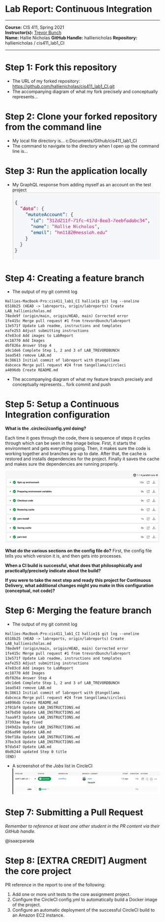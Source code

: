 # Lab Report: Continuous Integration
___
**Course:** CIS 411, Spring 2021  
**Instructor(s):** [Trevor Bunch](https://github.com/trevordbunch)  
**Name:** Hallie Nicholas 
**GitHub Handle:** hallienicholas 
**Repository:** hallienicholas /
cis411_lab1_CI
___

# Step 1: Fork this repository
- The URL of my forked repository: https://github.com/hallienicholas/cis411_lab1_CI.git
- The accompanying diagram of what my fork precisely and conceptually represents...

# Step 2: Clone your forked repository from the command line  
- My local file directory is... c:Documents/Github/cis411_lab1_CI
- The command to navigate to the directory when I open up the command line is...

# Step 3: Run the application locally
- My GraphQL response from adding myself as an account on the test project
![GraphQL Response](../assets/GraphQL.png)

# Step 4: Creating a feature branch
- The output of my git commit log
```
Hallies-MacBook-Pro:cis411_lab1_CI hallie1$ git log --oneline
6518b25 (HEAD -> labreports, origin/labreports) Create LAB_hallienicholas.md
78ede9f (origin/main, origin/HEAD, main) Corrected error
1fe415c Merge pull request #1 from trevordbunch/labreport
13e571f Update Lab readme, instructions and templates
eafe253 Adjust submitting instructions
47e83cd Add images to LabReport
ec18770 Add Images
dbf826a Answer Step 4
a9c1de6 Complete Step 1, 2 and 3 of LAB_TREVORDBUNCH
1ead543 remove LAB.md
8c38613 Initial commit of labreport with @tangollama
dabceca Merge pull request #24 from tangollama/circleci
a4096db Create README.md
```
- The accompanying diagram of what my feature branch precisely and conceptually represents... fork commit and push

# Step 5: Setup a Continuous Integration configuration

**What is the .circleci/config.yml doing?**
  
Each time it goes through the code, there is sequence of steps it cycles through which can be seen in the image below. First, it starts the environment and gets everything going. Then, it makes sure the code is working together and branches are up to date. After that, the cache is restored and installs dependencies for the project. Finally it saves the cache and makes sure the dependencies are running properly.

![Config.yml Sequence](../assets/yml_sequence.png)

**What do the various sections on the config file do?**
   First, the config file tells you which version it is, and then gets into processes. 

  **When a CI build is successful, what does that philosophically and practically/precisely indicate about the build?**  
   

  **If you were to take the next step and ready this project for Continuous Delivery, what additional changes might you make in this configuration (conceptual, not code)?**  
   

# Step 6: Merging the feature branch
* The output of my git commit log
```
Hallies-MacBook-Pro:cis411_lab1_CI hallie1$ git log --oneline
6518b25 (HEAD -> labreports, origin/labreports) Create LAB_hallienicholas.md
78ede9f (origin/main, origin/HEAD, main) Corrected error
1fe415c Merge pull request #1 from trevordbunch/labreport
13e571f Update Lab readme, instructions and templates
eafe253 Adjust submitting instructions
47e83cd Add images to LabReport
ec18770 Add Images
dbf826a Answer Step 4
a9c1de6 Complete Step 1, 2 and 3 of LAB_TREVORDBUNCH
1ead543 remove LAB.md
8c38613 Initial commit of labreport with @tangollama
dabceca Merge pull request #24 from tangollama/circleci
a4096db Create README.md
2f01bf4 Update LAB_INSTRUCTIONS.md
347bd50 Update LAB_INSTRUCTIONS.md
7aaa9f3 Update LAB_INSTRUCTIONS.md
37393ae Bug fixed
1949d2a Update LAB_INSTRUCTIONS.md
d36ad90 Update LAB.md
59ef18a Update LAB_INSTRUCTIONS.md
37be3c8 Update LAB_INSTRUCTIONS.md
97da547 Update LAB.md
0bd6244 updated Step 0 title
(END)
```

* A screenshot of the _Jobs_ list in CircleCI
![CircleCI Success](../assets/circle_ci.png)

# Step 7: Submitting a Pull Request
_Remember to reference at least one other student in the PR content via their GitHub handle._

@isaacparada



# Step 8: [EXTRA CREDIT] Augment the core project
PR reference in the report to one of the following:
1. Add one or more unit tests to the core assignment project. 
2. Configure the CircleCI config.yml to automatically build a Docker image of the project.
3. Configure an automatic deployment of the successful CircleCI build to an Amazon EC2 instance.
